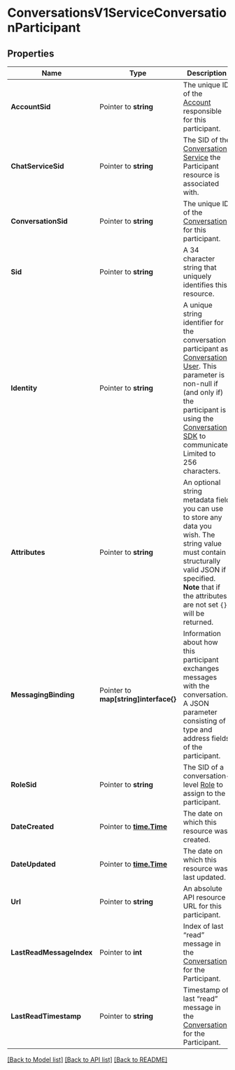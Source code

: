 # ConversationsV1ServiceConversationParticipant

## Properties

Name | Type | Description | Notes
------------ | ------------- | ------------- | -------------
**AccountSid** | Pointer to **string** | The unique ID of the [Account](https://www.twilio.com/docs/iam/api/account) responsible for this participant. |
**ChatServiceSid** | Pointer to **string** | The SID of the [Conversation Service](https://www.twilio.com/docs/conversations/api/service-resource) the Participant resource is associated with. |
**ConversationSid** | Pointer to **string** | The unique ID of the [Conversation](https://www.twilio.com/docs/conversations/api/conversation-resource) for this participant. |
**Sid** | Pointer to **string** | A 34 character string that uniquely identifies this resource. |
**Identity** | Pointer to **string** | A unique string identifier for the conversation participant as [Conversation User](https://www.twilio.com/docs/conversations/api/user-resource). This parameter is non-null if (and only if) the participant is using the [Conversation SDK](https://www.twilio.com/docs/conversations/sdk-overview) to communicate. Limited to 256 characters. |
**Attributes** | Pointer to **string** | An optional string metadata field you can use to store any data you wish. The string value must contain structurally valid JSON if specified.  **Note** that if the attributes are not set `{}` will be returned. |
**MessagingBinding** | Pointer to **map[string]interface{}** | Information about how this participant exchanges messages with the conversation. A JSON parameter consisting of type and address fields of the participant. |
**RoleSid** | Pointer to **string** | The SID of a conversation-level [Role](https://www.twilio.com/docs/conversations/api/role-resource) to assign to the participant. |
**DateCreated** | Pointer to [**time.Time**](time.Time.md) | The date on which this resource was created. |
**DateUpdated** | Pointer to [**time.Time**](time.Time.md) | The date on which this resource was last updated. |
**Url** | Pointer to **string** | An absolute API resource URL for this participant. |
**LastReadMessageIndex** | Pointer to **int** | Index of last “read” message in the [Conversation](https://www.twilio.com/docs/conversations/api/conversation-resource) for the Participant. |
**LastReadTimestamp** | Pointer to **string** | Timestamp of last “read” message in the [Conversation](https://www.twilio.com/docs/conversations/api/conversation-resource) for the Participant. |

[[Back to Model list]](../README.md#documentation-for-models) [[Back to API list]](../README.md#documentation-for-api-endpoints) [[Back to README]](../README.md)


